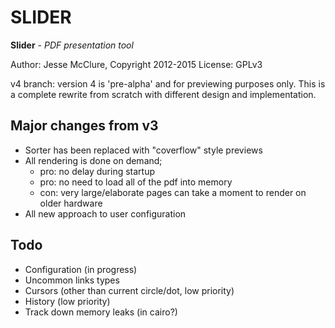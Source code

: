 # SLIDER

**Slider** - *PDF presentation tool*

Author: Jesse McClure, Copyright 2012-2015
License: GPLv3

v4 branch: version 4 is 'pre-alpha' and for previewing purposes only.  This is a
complete rewrite from scratch with different design and implementation.

## Major changes from v3

- Sorter has been replaced with "coverflow" style previews
- All rendering is done on demand;
	- pro: no delay during startup
	- pro: no need to load all of the pdf into memory
	- con: very large/elaborate pages can take a moment to render on older hardware
- All new approach to user configuration

## Todo

- Configuration (in progress)
- Uncommon links types
- Cursors (other than current circle/dot, low priority)
- History (low priority)
- Track down memory leaks (in cairo?)

